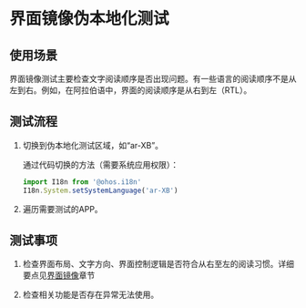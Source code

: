 # 界面镜像伪本地化测试

## 使用场景

界面镜像测试主要检查文字阅读顺序是否出现问题。有一些语言的阅读顺序不是从左到右。例如，在阿拉伯语中，界面的阅读顺序是从右到左（RTL）。

## 测试流程

1. 切换到伪本地化测试区域，如“ar-XB”。

   通过代码切换的方法（需要系统应用权限）：
   ```ts
   import I18n from '@ohos.i18n'
   I18n.System.setSystemLanguage('ar-XB')
   ```

2. 遍历需要测试的APP。

## 测试事项

1. 检查界面布局、文字方向、界面控制逻辑是否符合从右至左的阅读习惯。详细要点见[界面镜像](i18n-ui-design.md)章节

2. 检查相关功能是否存在异常无法使用。
